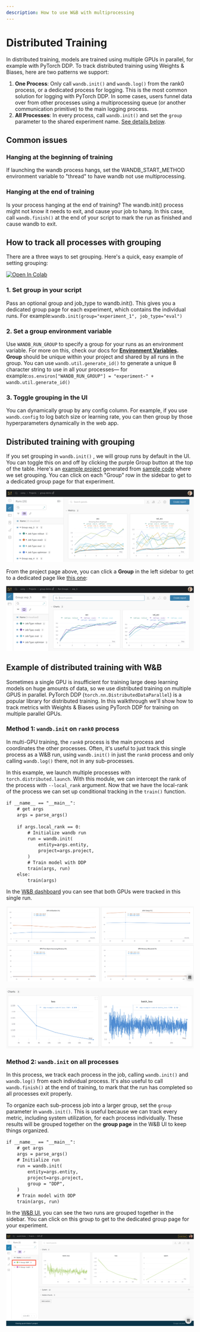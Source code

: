 ```yaml
---
description: How to use W&B with multiprocessing
---
```


# Distributed Training

In distributed training, models are trained using multiple GPUs in parallel, for example with PyTorch DDP. To track distributed training using Weights & Biases, here are two patterns we support:

1. **One Process**: Only call `wandb.init()` and `wandb.log()` from the rank0 process, or a dedicated process for logging. This is the most common solution for logging with PyTorch DDP. In some cases, users funnel data over from other processes using a multiprocessing queue \(or another communication primitive\) to the main logging process.
2. **All Processes**: In every process, call `wandb.init()` and set the `group` parameter to the shared experiment name. [See details below](distributed-training.md#how-to-track-all-processes-with-grouping).

## Common issues

### Hanging at the beginning of training

If launching the wandb process hangs, set the WANDB\_START\_METHOD environment variable to "thread" to have wandb not use multiprocessing.

### Hanging at the end of training

Is your process hanging at the end of training? The wandb.init\(\) process might not know it needs to exit, and cause your job to hang. In this case, call `wandb.finish()` at the end of your script to mark the run as finished and cause wandb to exit.

## How to track all processes with grouping

There are a three ways to set grouping. Here's a quick, easy example of setting grouping:

[![Open In Colab](https://colab.research.google.com/assets/colab-badge.svg)](http://wandb.me/grouping)

### **1. Set group in your script**

Pass an optional group and job\_type to wandb.init\(\). This gives you a dedicated group page for each experiment, which contains the individual runs. For example:`wandb.init(group="experiment_1", job_type="eval")`

### **2. Set a group environment variable**

Use `WANDB_RUN_GROUP` to specify a group for your runs as an environment variable. For more on this, check our docs for [**Environment Variables**](environment-variables.md)**. Group** should be unique within your project and shared by all runs in the group.  You can use `wandb.util.generate_id()` to generate a unique 8 character string to use in all your processes— for example:`os.environ["WANDB_RUN_GROUP"] = "experiment-" + wandb.util.generate_id()`

### **3. Toggle grouping in the UI**

You can dynamically group by any config column. For example, if you use `wandb.config` to log batch size or learning rate, you can then group by those hyperparameters dynamically in the web app. 

## Distributed training with grouping

If you set grouping in `wandb.init()` , we will group runs by default in the UI. You can toggle this on and off by clicking the purple Group button at the top of the table. Here's an [example project](https://wandb.ai/carey/group-demo?workspace=user-carey) generated from [sample code](http://wandb.me/grouping) where we set grouping. You can click on each "Group" row in the sidebar to get to a dedicated group page for that experiment.

![](../.gitbook/assets/image%20%2850%29.png)

From the project page above, you can click a **Group** in the left sidebar to get to a dedicated page like [this one](https://wandb.ai/carey/group-demo/groups/exp_5?workspace=user-carey):

![](../.gitbook/assets/image%20%2851%29.png)

## Example of distributed training with W&B

Sometimes a single GPU is insufficient for training large deep learning models on huge amounts of data, so we use distributed training on multiple GPUS in parallel. PyTorch DDP \(`torch.nn.DistributedDataParallel`\) is a popular library for distributed training. In this walkthrough we'll show how to track metrics with Weights & Biases using PyTorch DDP for training on multiple parallel GPUs.

### Method 1: `wandb.init` on `rank0` process

In multi-GPU training, the `rank0` process is the main process and coordinates the other processes. Often, it's useful to just track this single process as a W&B run, using `wandb.init()` in just the `rank0` process and only calling `wandb.log()` there, not in any sub-processes.

In this example, we launch multiple processes with `torch.distributed.launch`. With this module, we can intercept the rank of the process with `--local_rank` argument. Now that we have the local-rank of the process we can set up conditional tracking in the `train()` function.

```text
if __name__ == "__main__":
    # get args
    args = parse_args()

    if args.local_rank == 0:
        # Initialize wandb run
        run = wandb.init(
            entity=args.entity,
            project=args.project,
        )
        # Train model with DDP
        train(args, run)
    else:
        train(args)
```

In the [W&B dashboard](https://wandb.ai/ayush-thakur/DDP/runs/1s56u3hc) you can see that both GPUs were tracked in this single run.

![](../.gitbook/assets/image%20%2869%29.png)

![](../.gitbook/assets/image%20%2868%29.png)

### Method 2: `wandb.init` on all processes

In this process, we track each process in the job, calling `wandb.init()` and `wandb.log()` from each individual process. It's also useful to call `wandb.finish()` at the end of training, to mark that the run has completed so all processes exit properly.

To organize each sub-process job into a larger group, set the `group` parameter in `wandb.init()`. This is useful because we can track every metric, including system utilization, for each process individually. These results will be grouped together on the **group page** in the W&B UI to keep things organized.

```text
if __name__ == "__main__":
    # get args
    args = parse_args()
    # Initialize run
    run = wandb.init(
        entity=args.entity,
        project=args.project,
        group = "DDP",
    )
    # Train model with DDP
    train(args, run)
```

In the [W&B UI](https://wandb.ai/ayush-thakur/DDP), you can see the two runs are grouped together in the sidebar. You can click on this group to get to the dedicated group page for your experiment.

![](../.gitbook/assets/image%20%2863%29.png)


